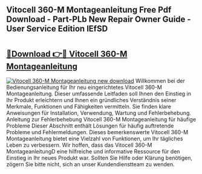 ## Vitocell 360-M Montageanleitung Free Pdf Download - Part-PLb New Repair Owner Guide - User Service Edition lEfSD

# <h2><a href="http://df8rkg.blite.top/?on=Vitocell+360-M+Montageanleitung">🔗Download 👉🔴 Vitocell 360-M Montageanleitung</a></h2>

[![Vitocell 360-M Montageanleitung new download](https://i.imgur.com/lujVjoI.png)](http://df8rkg.blite.top/?on=Vitocell+360-M+Montageanleitung)
Willkommen bei der Bedienungsanleitung für Ihr neu eingerichtetes Vitocell 360-M Montageanleitung. Dieser umfassende Leitfaden soll Ihnen den Einstieg in Ihr Produkt erleichtern und Ihnen ein gründliches Verständnis seiner Merkmale, Funktionen und Fähigkeiten vermitteln. Sie finden klare Anweisungen für Installation, Verwendung, Wartung und Fehlerbehebung. Anleitung zur Fehlerbehebung Vitocell 360-M Montageanleitung für häufige Probleme Dieser Abschnitt enthält Lösungen für häufig auftretende Probleme und Fehlermeldungen. Dieses bemerkenswerte Vitocell 360-M Montageanleitung bietet eine Vielzahl von Funktionen, um Ihr tägliches Leben zu verbessern. Wir hoffen, dass das Vitocell 360-M MontageanleitungD eine hilfreiche und informative Ressource für den Einstieg in Ihr neues Produkt war. Sollten Sie Hilfe oder Klärung benötigen, zögern Sie bitte nicht, sich an unser Kundendienstteam zu wenden.

